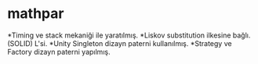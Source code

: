 # mathpar
 
*Timing ve stack mekaniği ile yaratılmış.
*Liskov substitution ilkesine bağlı.(SOLID) L'si.
*Unity Singleton dizayn paterni kullanılmış.
*Strategy ve Factory dizayn paterni yapılmış.
